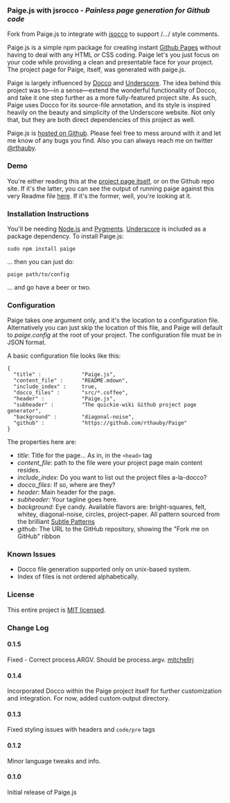 ### Paige.js with jsrocco - *Painless page generation for Github code*

Fork from Paige.js to integrate with [jsocco](https://github.com/luuvish/jsocco) to support /*...*/ style comments.

Paige.js is a simple npm package for creating instant [Github Pages](http://pages.github.com/) without having to deal with any HTML *or* CSS coding. Paige let's you just focus on your code while providing a clean and presentable face for your project. The project page for Paige, itself, was generated with paige.js.

Paige is largely influenced by [Docco](http://jashkenas.github.com/docco/) and [Underscore](http://documentcloud.github.com/underscore/). The idea behind this project was to&mdash;in a sense&mdash;extend the wonderful functionality of Docco, and take it one step further as a more fully-featured project site. As such, Paige uses Docco for its source-file annotation, and its style is inspired heavily on the beauty and simplicity of the Underscore website. Not only that, but they are both direct dependencies of this project as well.

Paige.js is [hosted on Github](https://github.com/rthauby/Paige). Please feel free to mess around with it and let me know of any bugs you find. Also you can always reach me on twitter [@rthauby](http://www.twitter.com/rthauby).

### Demo

You're either reading this at the [project page itself](http://rthauby.github.com/Paige/), or on the Github repo site. If it's the latter, you can see the output of running paige against this very Readme file [here](http://rthauby.github.com/Paige/). If it's the former, well, you're looking at it.

### Installation Instructions

You'll be needing [Node.js](http://nodejs.org/) and [Pygments](http://pygments.org/). [Underscore](http://documentcloud.github.com/underscore/) is included as a package dependency. To install Paige.js:

`` sudo npm install paige ``

... then you can just do:

`` paige path/to/config ``

... and go have a beer or two.

### Configuration

Paige takes one argument only, and it's the location to a configuration file. Alternatively you can just skip the location of this file, and Paige will default to *paige.config* at the root of your project. The configuration file must be in JSON format.

A basic configuration file looks like this:

	{
	  "title" :             "Paige.js",
	  "content_file" :      "README.mdown",
	  "include_index" :     true,
	  "docco_files" :       "src/*.coffee",
	  "header" :            "Paige.js",
	  "subheader" :         "The quickie-wiki Github project page generator",
	  "background" :        "diagonal-noise",
	  "github" :			"https://github.com/rthauby/Paige"
	}

The properties here are:

- *title*: Title for the page... As in, in the `<head>` tag
- *content_file*: path to the file were your project page main content resides.
- *include_index*: Do you want to list out the project files a-la-docco?
- *docco_files*: If so, where are they?
- *header*: Main header for the page.
- *subheader*: Your tagline goes here.
- *background*: Eye candy. Available flavors are: bright-squares, felt, whitey, diagonal-noise, circles, project-paper. All pattern sourced from the brilliant [Subtle Patterns](http://subtlepatterns.com/)
- *github*: The URL to the GitHub repository, showing the "Fork me on GitHub" ribbon

### Known Issues

- Docco file generation supported only on unix-based system.
- Index of files is not ordered alphabetically.

### License

This entire project is [MIT licensed](http://www.opensource.org/licenses/mit-license.php).

### Change Log

#### 0.1.5

Fixed - Correct process.ARGV. Should be process.argv. [mitchellrj](https://github.com/mitchellrj)

#### 0.1.4

Incorporated Docco within the Paige project itself for further customization and integration. For now, added custom output directory.

#### 0.1.3

Fixed styling issues with headers and `code/pre` tags

#### 0.1.2

Minor language tweaks and info.

#### 0.1.0

Initial release of Paige.js
